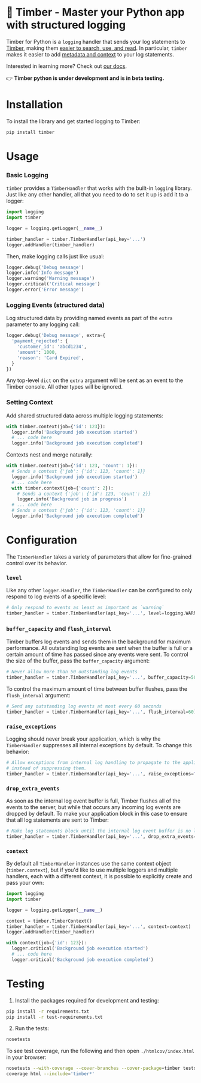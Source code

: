# :evergreen_tree: Timber - Master your Python app with structured logging

Timber for Python is a `logging` handler that sends your log statements to [Timber](https://timber.io), making them [easier to search, use, and read](https://github.com/timberio/timber-ruby#get-things-done-with-your-logs). In particular, `timber` makes it easier to add [metadata and context](https://timber.io/docs/concepts/metadata-context-and-events) to your log statements.

Interested in learning more? Check out [our docs](https://docs.timber.io/languages/python/).

:point_right: **Timber python is under development and is in beta testing.**

# Installation

To install the library and get started logging to Timber:

```bash
pip install timber
```

# Usage

### Basic Logging

`timber` provides a `TimberHandler` that works with the built-in `logging` library. Just like any other handler,
all that you need to do to set it up is add it to a logger:

```python
import logging
import timber

logger = logging.getLogger(__name__)

timber_handler = timber.TimberHandler(api_key='...')
logger.addHandler(timber_handler)
```

Then, make logging calls just like usual:

```python
logger.debug('Debug message')
logger.info('Info message')
logger.warning('Warning message')
logger.critical('Critical message')
logger.error('Error message')
```

### Logging Events (structured data)

Log structured data by providing named events as part of the `extra` parameter to any logging call:

```python
logger.debug('Debug message', extra={
  'payment_rejected': {
    'customer_id': 'abcd1234',
    'amount': 1000,
    'reason': 'Card Expired',
  }
})
```

Any top-level `dict` on the `extra` argument will be sent as an event to the Timber console. All other types will be ignored.

### Setting Context

Add shared structured data across multiple logging statements:

```python
with timber.context(job={'id': 123}):
  logger.info('Background job execution started')
  # ... code here
  logger.info('Background job execution completed')
```

Contexts nest and merge naturally:

```python
with timber.context(job={'id': 123, 'count': 1}):
  # Sends a context {'job': {'id': 123, 'count': 1}}
  logger.info('Background job execution started')
  # ... code here
  with timber.context(job={'count': 2}):
    # Sends a context {'job': {'id': 123, 'count': 2}}
    logger.info('Background job in progress')
  # ... code here
  # Sends a context {'job': {'id': 123, 'count': 1}}
  logger.info('Background job execution completed')
```

# Configuration

The `TimberHandler` takes a variety of parameters that allow for fine-grained control over its behavior.

### `level`
Like any other `logger.Handler`, the `TimberHandler` can be configured to only respond to log events of a specific level:

```python
# Only respond to events as least as important as `warning`
timber_handler = timber.TimberHandler(api_key='...', level=logging.WARNING)
```

### `buffer_capacity` and `flush_interval`
Timber buffers log events and sends them in the background for maximum performance. All outstanding log events are sent when the buffer is full or a certain amount of time has passed since any events were sent. To control the size of the buffer, pass the `buffer_capacity` argument:

```python
# Never allow more than 50 outstanding log events
timber_handler = timber.TimberHandler(api_key='...', buffer_capacity=50)
```

To control the maximum amount of time between buffer flushes, pass the `flush_interval` argument:

```python
# Send any outstanding log events at most every 60 seconds
timber_handler = timber.TimberHandler(api_key='...', flush_interval=60)
```

### `raise_exceptions`
Logging should never break your application, which is why the `TimberHandler` suppresses all internal exceptions by default. To change this behavior:

```python
# Allow exceptions from internal log handling to propagate to the application,
# instead of suppressing them.
timber_handler = timber.TimberHandler(api_key='...', raise_exceptions=True)
```

### `drop_extra_events`
As soon as the internal log event buffer is full, Timber flushes all of the events to the server, but while that occurs any incoming log events are dropped by default. To make your application block in this case to ensure that all log statements are sent to Timber:

```python
# Make log statements block until the internal log event buffer is no longer full.
timber_handler = timber.TimberHandler(api_key='...', drop_extra_events=False)
```

### `context`
By default all `TimberHandler` instances use the same context object (`timber.context`), but if you'd like
to use multiple loggers and multiple handlers, each with a different context, it is possible to explicitly
create and pass your own:

```python
import logging
import timber

logger = logging.getLogger(__name__)

context = timber.TimberContext()
timber_handler = timber.TimberHandler(api_key='...', context=context)
logger.addHandler(timber_handler)

with context(job={'id': 123}):
  logger.critical('Background job execution started')
  # ... code here
  logger.critical('Background job execution completed')
```

# Testing

1. Install the packages required for development and testing:

```bash
pip install -r requirements.txt
pip install -r test-requirements.txt
```

2. Run the tests:

```bash
nosetests
```

To see test coverage, run the following and then open `./htmlcov/index.html` in your browser:

```bash
nosetests --with-coverage --cover-branches --cover-package=timber tests
coverage html --include='timber*'
```
